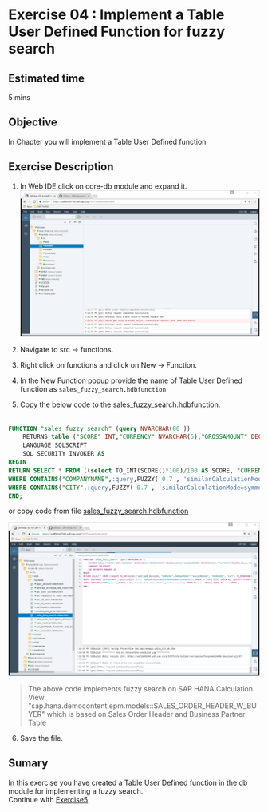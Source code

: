 Exercise 04 : Implement a Table User Defined Function for fuzzy search
===============
## Estimated time

5 mins

## Objective
In Chapter you will implement a Table User Defined function

## Exercise Description
1. In Web IDE click on core-db module and expand it.  
![Alt text](./images/core-db.jpg "core-db")

2. Navigate to src -> functions.
3. Right click on functions and click on New -> Function.
4. In the New Function popup provide the name of Table User Defined function as `sales_fuzzy_search.hdbfunction`
5. Copy the below code to the sales_fuzzy_search.hdbfunction.

```sql

FUNCTION "sales_fuzzy_search" (query NVARCHAR(80 ))
	RETURNS table ("SCORE" INT,"CURRENCY" NVARCHAR(5),"GROSSAMOUNT" DECIMAL(15,2),"SALESORDERID" NVARCHAR(10),"TAXAMOUNT" DECIMAL(15,2),"CITY" VARCHAR(40),"COMPANYNAME" NVARCHAR(80),"PARTNERID" NVARCHAR(10)) 
	LANGUAGE SQLSCRIPT 
	SQL SECURITY INVOKER AS 
BEGIN 
RETURN SELECT * FROM ((select TO_INT(SCORE()*100)/100 AS SCORE, "CURRENCY","GROSSAMOUNT","SALESORDERID", "TAXAMOUNT", "CITY", TO_NVARCHAR(COMPANYNAME) AS COMPANYNAME, "PARTNERID" FROM "sap.hana.democontent.epm.models::SALES_ORDER_HEADER_W_BUYER"
WHERE CONTAINS("COMPANYNAME",:query,FUZZY( 0.7 , 'similarCalculationMode=symmetricsearch')) ORDER BY score DESC) UNION ALL (SELECT TO_INT(SCORE()*100)/100 AS SCORE, "CURRENCY","GROSSAMOUNT","SALESORDERID", "TAXAMOUNT", TO_NVARCHAR(CITY) AS CITY, "COMPANYNAME" AS COMPANYNAME, "PARTNERID" FROM "sap.hana.democontent.epm.models::SALES_ORDER_HEADER_W_BUYER"
WHERE CONTAINS("CITY",:query,FUZZY( 0.7 , 'similarCalculationMode=symmetricsearch')) ORDER BY score DESC)) ORDER BY score DESC ;
END;

```
or copy code from file [sales_fuzzy_search.hdbfunction](./code/sales_fuzzy_search.hdbfunction)

![Alt text](./images/fuzzy_search.jpg "Fuzzy Search")
> The above code implements fuzzy search on SAP HANA Calculation View "sap.hana.democontent.epm.models::SALES_ORDER_HEADER_W_BUYER" which is based on Sales Order Header and Business Partner Table

6. Save the file. 

## Sumary
In this exercise you have created a Table User Defined function in the db module for implementing a fuzzy search.
<br>
Continue with [Exercise5](../exercise05/README.md)
